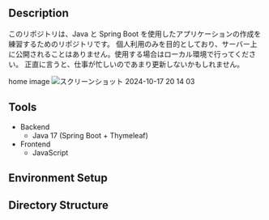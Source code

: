## Description

このリポジトリは、Java と Spring Boot を使用したアプリケーションの作成を練習するためのリポジトリです。
個人利用のみを目的としており、サーバー上に公開されることはありません。使用する場合はローカル環境で行ってください。
正直に言うと、仕事が忙しいのであまり更新しないかもしれません。

home image
![スクリーンショット 2024-10-17 20 14 03](https://github.com/user-attachments/assets/7e9b494d-2f9c-4d51-b063-984efec4b7f4)


## Tools

- Backend
  - Java 17 (Spring Boot + Thymeleaf)
- Frontend
  - JavaScript

## Environment Setup


## Directory Structure

